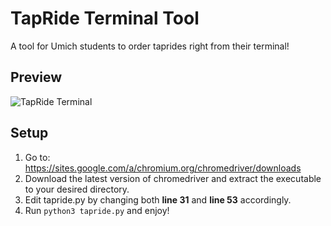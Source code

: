 # TapRide Terminal Tool

A tool for Umich students to order taprides right from their terminal!

## Preview

![TapRide Terminal](https://snag.gy/dDYKfr.jpg)

## Setup

1) Go to: https://sites.google.com/a/chromium.org/chromedriver/downloads 
2) Download the latest version of chromedriver and extract the executable to your desired directory.
3) Edit tapride.py by changing both **line 31** and **line 53** accordingly.
4) Run ```python3 tapride.py``` and enjoy!

